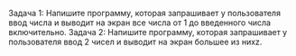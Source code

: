 Задача 1: 
Напишите программу, которая запрашивает у пользователя ввод числа и выводит на экран все числа от 1 до введенного числа включительно.
Задача 2:
	Напишите программу, которая запрашивает у пользователя ввод 2 чисел и выводит на экран большее из нихz.

